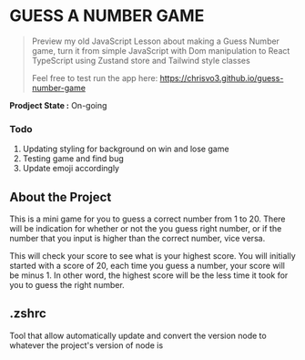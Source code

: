# GUESS A NUMBER GAME

> Preview my old JavaScript Lesson about making a Guess Number game, turn it from simple JavaScript with Dom manipulation to React TypeScript using Zustand store and Tailwind style classes
>
> Feel free to test run the app here: https://chrisvo3.github.io/guess-number-game

**Prodject State :** On-going

### Todo

1. Updating styling for background on win and lose game
2. Testing game and find bug
3. Update emoji accordingly

## About the Project

This is a mini game for you to guess a correct number from 1 to 20. There will be indication for whether or not the you guess right number, or if the number that you input is higher than the correct number, vice versa.

This will check your score to see what is your highest score. You will initially started with a score of 20, each time you guess a number, your score will be minus 1.
In other word, the highest score will be the less time it took for you to guess the right number.

## .zshrc

Tool that allow automatically update and convert the version node to whatever the project's version of node is
